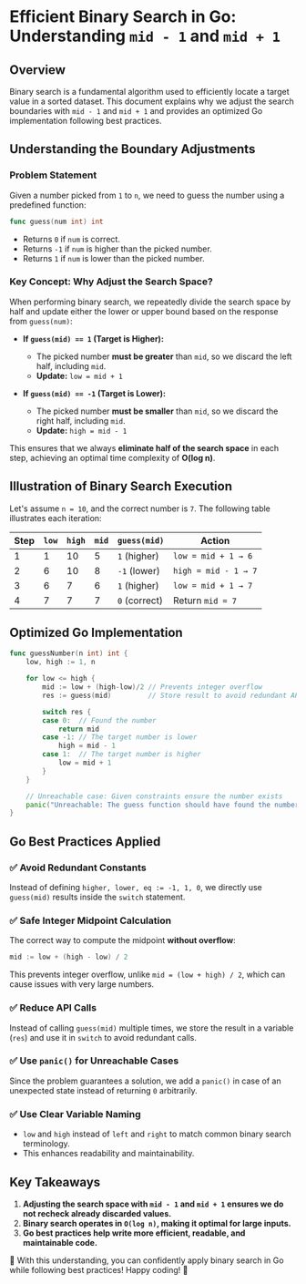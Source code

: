 # **Efficient Binary Search in Go: Understanding `mid - 1` and `mid + 1`**

## **Overview**
Binary search is a fundamental algorithm used to efficiently locate a target value in a sorted dataset. This document explains why we adjust the search boundaries with `mid - 1` and `mid + 1` and provides an optimized Go implementation following best practices.

## **Understanding the Boundary Adjustments**
### **Problem Statement**
Given a number picked from `1` to `n`, we need to guess the number using a predefined function:

```go
func guess(num int) int
```

- Returns `0` if `num` is correct.
- Returns `-1` if `num` is higher than the picked number.
- Returns `1` if `num` is lower than the picked number.

### **Key Concept: Why Adjust the Search Space?**

When performing binary search, we repeatedly divide the search space by half and update either the lower or upper bound based on the response from `guess(num)`:

- **If `guess(mid) == 1` (Target is Higher):**
    - The picked number **must be greater** than `mid`, so we discard the left half, including `mid`.
    - **Update:** `low = mid + 1`

- **If `guess(mid) == -1` (Target is Lower):**
    - The picked number **must be smaller** than `mid`, so we discard the right half, including `mid`.
    - **Update:** `high = mid - 1`

This ensures that we always **eliminate half of the search space** in each step, achieving an optimal time complexity of **O(log n)**.

## **Illustration of Binary Search Execution**

Let's assume `n = 10`, and the correct number is `7`. The following table illustrates each iteration:

| Step | `low` | `high` | `mid` | `guess(mid)` | Action |
|------|------|-------|------|-------------|--------|
| 1    | 1    | 10    | 5    | `1` (higher)  | `low = mid + 1 → 6` |
| 2    | 6    | 10    | 8    | `-1` (lower)  | `high = mid - 1 → 7` |
| 3    | 6    | 7     | 6    | `1` (higher)  | `low = mid + 1 → 7` |
| 4    | 7    | 7     | 7    | `0` (correct) | Return `mid = 7` |

## **Optimized Go Implementation**

```go
func guessNumber(n int) int {
	low, high := 1, n

	for low <= high {
		mid := low + (high-low)/2 // Prevents integer overflow
		res := guess(mid)         // Store result to avoid redundant API calls

		switch res {
		case 0:  // Found the number
			return mid
		case -1: // The target number is lower
			high = mid - 1
		case 1:  // The target number is higher
			low = mid + 1
		}
	}

	// Unreachable case: Given constraints ensure the number exists
	panic("Unreachable: The guess function should have found the number")
}
```

## **Go Best Practices Applied**
### ✅ **Avoid Redundant Constants**
Instead of defining `higher, lower, eq := -1, 1, 0`, we directly use `guess(mid)` results inside the `switch` statement.

### ✅ **Safe Integer Midpoint Calculation**
The correct way to compute the midpoint **without overflow**:
```go
mid := low + (high - low) / 2
```
This prevents integer overflow, unlike `mid = (low + high) / 2`, which can cause issues with very large numbers.

### ✅ **Reduce API Calls**
Instead of calling `guess(mid)` multiple times, we store the result in a variable (`res`) and use it in `switch` to avoid redundant calls.

### ✅ **Use `panic()` for Unreachable Cases**
Since the problem guarantees a solution, we add a `panic()` in case of an unexpected state instead of returning `0` arbitrarily.

### ✅ **Use Clear Variable Naming**
- `low` and `high` instead of `left` and `right` to match common binary search terminology.
- This enhances readability and maintainability.

## **Key Takeaways**
1. **Adjusting the search space with `mid - 1` and `mid + 1` ensures we do not recheck already discarded values.**
2. **Binary search operates in `O(log n)`, making it optimal for large inputs.**
3. **Go best practices help write more efficient, readable, and maintainable code.**

🚀 With this understanding, you can confidently apply binary search in Go while following best practices! Happy coding! 🎯

